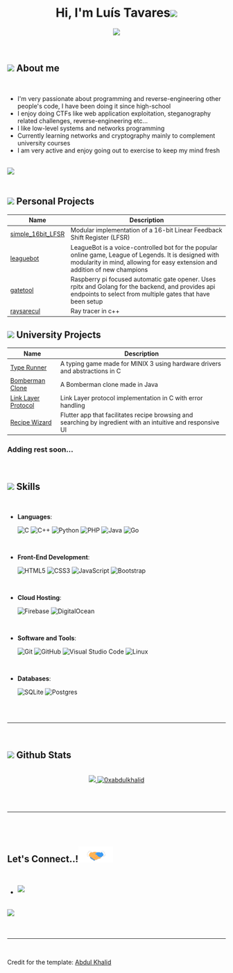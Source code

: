 <h1 align="center"><b>Hi, I'm Luís Tavares</b><img src="https://media.giphy.com/media/hvRJCLFzcasrR4ia7z/giphy.gif" width="35"></h1>
<p align="center">
  <a href="https://github.com/DenverCoder1/readme-typing-svg"><img src="https://readme-typing-svg.herokuapp.com?font=Time+New+Roman&color=cyan&size=25&center=true&vCenter=true&width=600&height=100&lines=Informatics+Computer+Engineering+Stdt.;CTF+Enjoyer;Active+Learner/Researcher"></a>
</p>

<br>
	
## <picture><img src = "https://i.imgur.com/L16RdNI.gif" width = 50px></picture> **About me**

<br>

- I'm very passionate about programming and reverse-engineering other people's code, I have been doing it since high-school
- I enjoy doing CTFs like web application exploitation, steganography related challenges, reverse-engineering etc...
- I like low-level systems and networks programming
- Currently learning networks and cryptography mainly to complement university courses
- I am very active and enjoy going out to exercise to keep my mind fresh
<br><br>

<img src="https://user-images.githubusercontent.com/73097560/115834477-dbab4500-a447-11eb-908a-139a6edaec5c.gif"><br><br>

## <picture><img src = "https://i.imgur.com/JVVRWz0.gif" width = 50px></picture> **Personal Projects**

<p align = "center">

| Name      | Description                                                                                                                                                   |
|-----------|---------------------------------------------------------------------------------------------------------------------------------------------------------------|
| [simple_16bit_LFSR](https://github.com/lulvz/simple_16bit_LFSR) | Modular implementation of a 16-bit Linear Feedback Shift Register (LFSR) |
| [leaguebot](https://github.com/lulvz/leaguebot) | LeagueBot is a voice-controlled bot for the popular online game, League of Legends. It is designed with modularity in mind, allowing for easy extension and addition of new champions |
| [gatetool](https://github.com/lulvz/gatetool) | Raspberry pi focused automatic gate opener. Uses rpitx and Golang for the backend, and provides api endpoints to select from multiple gates that have been setup |
| [raysarecul](https://github.com/lulvz/raysarecul) | Ray tracer in c++ |

</p>

## <picture><img src = "https://i.imgur.com/L16RdNI.gif" width = 50px></picture> **University Projects**

| Name      | Description                                                                                                                                                   |
|-----------|---------------------------------------------------------------------------------------------------------------------------------------------------------------|
| [Type Runner](https://github.com/lulvz/LCOM/tree/main/proj) | A typing game made for MINIX 3 using hardware drivers and abstractions in C |
| [Bomberman Clone](https://github.com/lulvz/LDTS) | A Bomberman clone made in Java |
| [Link Layer Protocol](https://github.com/lulvz/rcom_projeto) | Link Layer protocol implementation in C with error handling |
| [Recipe Wizard](https://github.com/lulvz/ES) | Flutter app that facilitates recipe browsing and searching by ingredient with an intuitive and responsive UI |

### Adding rest soon...

<br>

## <img src="https://media2.giphy.com/media/QssGEmpkyEOhBCb7e1/giphy.gif?cid=ecf05e47a0n3gi1bfqntqmob8g9aid1oyj2wr3ds3mg700bl&rid=giphy.gif" width ="25"><b> Skills</b>
<br>

<p align="center">

- **Languages**:
    
  ![C](https://img.shields.io/badge/C%20-%232370ED.svg?style=for-the-badge&logo=c&logoColor=white)
  ![C++](https://img.shields.io/badge/C++%20-%2300599C.svg?style=for-the-badge&logo=c%2B%2B&logoColor=white)
  ![Python](https://img.shields.io/badge/Python%20-%2314354C.svg?style=for-the-badge&logo=python&logoColor=white)
  ![PHP](https://img.shields.io/badge/php-%23777BB4.svg?style=for-the-badge&logo=php&logoColor=white)
  ![Java](https://img.shields.io/badge/java-%23ED8B00.svg?style=for-the-badge&logo=openjdk&logoColor=white)
  ![Go](https://img.shields.io/badge/go-%2300ADD8.svg?style=for-the-badge&logo=go&logoColor=white)

<br>   
    
- **Front-End Development**:

  ![HTML5](https://img.shields.io/badge/HTML5%20-%23E34F26.svg?style=for-the-badge&logo=html5&logoColor=white)
  ![CSS3](https://img.shields.io/badge/CSS%20-%231572B6.svg?style=for-the-badge&logo=css3&logoColor=white)
  ![JavaScript](https://img.shields.io/badge/JavaScript%20-%23F7DF1E.svg?style=for-the-badge&logo=javascript&logoColor=black)
  ![Bootstrap](https://img.shields.io/badge/bootstrap-%238511FA.svg?style=for-the-badge&logo=bootstrap&logoColor=white)

<br>

- **Cloud Hosting**:

  ![Firebase](https://img.shields.io/badge/firebase-%23039BE5.svg?style=for-the-badge&logo=firebase)
  ![DigitalOcean](https://img.shields.io/badge/DigitalOcean-%230167ff.svg?style=for-the-badge&logo=digitalOcean&logoColor=white)
    
<br>

- **Software and Tools**:

    ![Git](https://img.shields.io/badge/git-%23F05033.svg?style=for-the-badge&logo=git&logoColor=white)
    ![GitHub](https://img.shields.io/badge/github-%23121011.svg?style=for-the-badge&logo=github&logoColor=white)
    ![Visual Studio Code](https://img.shields.io/badge/Visual%20Studio%20Code-0078d7.svg?style=for-the-badge&logo=visual-studio-code&logoColor=white)
    ![Linux](https://img.shields.io/badge/Linux-FCC624?style=for-the-badge&logo=linux&logoColor=black) 

<br>

- **Databases**:

  ![SQLite](https://img.shields.io/badge/sqlite-%2307405e.svg?style=for-the-badge&logo=sqlite&logoColor=white)
  ![Postgres](https://img.shields.io/badge/postgres-%23316192.svg?style=for-the-badge&logo=postgresql&logoColor=white)

</p>

<br>
<br>

-----

<br>


## <img src="https://media.giphy.com/media/iY8CRBdQXODJSCERIr/giphy.gif" width="35"><b> Github Stats </b>
<br>

<div align="center">

<a href="https://github.com/lulvz/">
  <img src="https://github-readme-stats.vercel.app/api?username=lulvz&include_all_commits=true&count_private=true&show_icons=true&line_height=20&title_color=7A7ADB&icon_color=2234AE&text_color=D3D3D3&bg_color=0,000000,130F40" width="450"/>
  <img src="https://github-readme-stats.vercel.app/api/top-langs?username=lulvz&show_icons=true&locale=en&layout=compact&line_height=20&title_color=7A7ADB&icon_color=2234AE&text_color=D3D3D3&bg_color=0,000000,130F40" width="375"  alt="0xabdulkhalid"/>

</a>
</div>

<br>
<br>
<br>

-----

<br>
<br>

## <b> Let's Connect..!</b><img src="https://github.com/0xAbdulKhalid/0xAbdulKhalid/raw/main/assets/mdImages/handshake.gif" width ="80">
<br>
<div align='left'>

<ul>

<!--
<li>
<a href="https://linkedin.com/in/" target="_blank">
<img src="https://img.shields.io/badge/linkedin:  0xabdulkhalid-%2300acee.svg?color=405DE6&style=for-the-badge&logo=linkedin&logoColor=white" alt=linkedin style="margin-bottom: 5px;"/>
</a>
</li>


<br>

<li>
<a href="https://twitter.com/0xabdulkhalid" target="_blank">
<img src="https://img.shields.io/badge/twitter:  0xabdulkhalid-%2300acee.svg?color=1DA1F2&style=for-the-badge&logo=twitter&logoColor=white" alt=twitter style="margin-bottom: 5px;"/>
</a>
</li>

<br>
-->

<li>
<a href="mailto:luis.ml.tavares03@gmail.com" target="_blank">
<img src="https://img.shields.io/badge/Gmail-D14836?style=for-the-badge&logo=gmail&logoColor=white" t=mail style="margin-bottom: 5px;" />
</a>
</li>
	
</ul>
</div>

<br>
<img src="https://user-images.githubusercontent.com/73097560/115834477-dbab4500-a447-11eb-908a-139a6edaec5c.gif">
<br>
<br>
<br>

---

<br>

Credit for the template: [Abdul Khalid](https://github.com/0xabdulkhalid)
<!--
**lulvz/lulvz** is a ✨ _special_ ✨ repository because its `README.md` (this file) appears on your GitHub profile.

Here are some ideas to get you started:

- 🔭 I’m currently working on ...
- 🌱 I’m currently learning ...
- 👯 I’m looking to collaborate on ...
- 🤔 I’m looking for help with ...
- 💬 Ask me about ...
- 📫 How to reach me: ...
- 😄 Pronouns: ...
- ⚡ Fun fact: ...
-->

